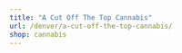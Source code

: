 ```yaml
---
title: "A Cut Off The Top Cannabis"
url: /denver/a-cut-off-the-top-cannabis/
shop: cannabis
---
```

